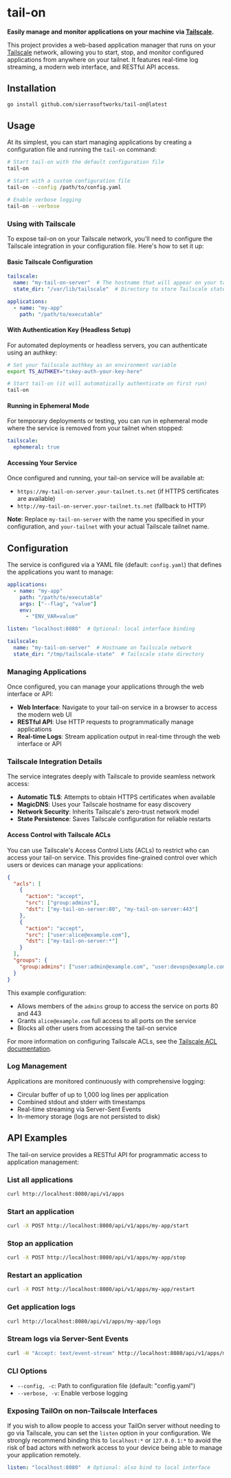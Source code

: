 # tail-on

**Easily manage and monitor applications on your machine via [Tailscale](https://tailscale.com/).**

This project provides a web-based application manager that runs on your [Tailscale](https://tailscale.com/) network, allowing you to start, stop, and monitor configured applications from anywhere on your tailnet. It features real-time log streaming, a modern web interface, and RESTful API access.

## Installation

```bash
go install github.com/sierrasoftworks/tail-on@latest
```

## Usage

At its simplest, you can start managing applications by creating a configuration file and running the `tail-on` command:

```bash
# Start tail-on with the default configuration file
tail-on

# Start with a custom configuration file
tail-on --config /path/to/config.yaml

# Enable verbose logging
tail-on --verbose
```

### Using with Tailscale

To expose tail-on on your Tailscale network, you'll need to configure the Tailscale integration in your configuration file. Here's how to set it up:

#### Basic Tailscale Configuration

```yaml
tailscale:
  name: "my-tail-on-server"  # The hostname that will appear on your tailnet
  state_dir: "/var/lib/tailscale"  # Directory to store Tailscale state

applications:
  - name: "my-app"
    path: "/path/to/executable"
```

#### With Authentication Key (Headless Setup)

For automated deployments or headless servers, you can authenticate using an authkey:

```bash
# Set your Tailscale authkey as an environment variable
export TS_AUTHKEY="tskey-auth-your-key-here"

# Start tail-on (it will automatically authenticate on first run)
tail-on
```

#### Running in Ephemeral Mode

For temporary deployments or testing, you can run in ephemeral mode where the service is removed from your tailnet when stopped:

```yaml
tailscale:
  ephemeral: true
```

#### Accessing Your Service

Once configured and running, your tail-on service will be available at:

- `https://my-tail-on-server.your-tailnet.ts.net` (if HTTPS certificates are available)
- `http://my-tail-on-server.your-tailnet.ts.net` (fallback to HTTP)

**Note**: Replace `my-tail-on-server` with the name you specified in your configuration, and `your-tailnet` with your actual Tailscale tailnet name.

## Configuration

The service is configured via a YAML file (default: `config.yaml`) that defines the applications you want to manage:

```yaml
applications:
  - name: "my-app"
    path: "/path/to/executable"
    args: ["--flag", "value"]
    env:
      - "ENV_VAR=value"

listen: "localhost:8080"  # Optional: local interface binding

tailscale:
  name: "my-tail-on-server"  # Hostname on Tailscale network
  state_dir: "/tmp/tailscale-state"  # Tailscale state directory
```

### Managing Applications

Once configured, you can manage your applications through the web interface or API:

- **Web Interface**: Navigate to your tail-on service in a browser to access the modern web UI
- **RESTful API**: Use HTTP requests to programmatically manage applications
- **Real-time Logs**: Stream application output in real-time through the web interface or API

### Tailscale Integration Details

The service integrates deeply with Tailscale to provide seamless network access:

- **Automatic TLS**: Attempts to obtain HTTPS certificates when available
- **MagicDNS**: Uses your Tailscale hostname for easy discovery
- **Network Security**: Inherits Tailscale's zero-trust network model
- **State Persistence**: Saves Tailscale configuration for reliable restarts

#### Access Control with Tailscale ACLs

You can use Tailscale's Access Control Lists (ACLs) to restrict who can access your tail-on service. This provides fine-grained control over which users or devices can manage your applications:

```json
{
  "acls": [
    {
      "action": "accept",
      "src": ["group:admins"],
      "dst": ["my-tail-on-server:80", "my-tail-on-server:443"]
    },
    {
      "action": "accept", 
      "src": ["user:alice@example.com"],
      "dst": ["my-tail-on-server:*"]
    }
  ],
  "groups": {
    "group:admins": ["user:admin@example.com", "user:devops@example.com"]
  }
}
```

This example configuration:

- Allows members of the `admins` group to access the service on ports 80 and 443
- Grants `alice@example.com` full access to all ports on the service
- Blocks all other users from accessing the tail-on service

For more information on configuring Tailscale ACLs, see the [Tailscale ACL documentation](https://tailscale.com/kb/1018/acls/).

### Log Management

Applications are monitored continuously with comprehensive logging:

- Circular buffer of up to 1,000 log lines per application
- Combined stdout and stderr with timestamps
- Real-time streaming via Server-Sent Events
- In-memory storage (logs are not persisted to disk)

## API Examples

The tail-on service provides a RESTful API for programmatic access to application management:

### List all applications

```bash
curl http://localhost:8080/api/v1/apps
```

### Start an application

```bash
curl -X POST http://localhost:8080/api/v1/apps/my-app/start
```

### Stop an application

```bash
curl -X POST http://localhost:8080/api/v1/apps/my-app/stop
```

### Restart an application

```bash
curl -X POST http://localhost:8080/api/v1/apps/my-app/restart
```

### Get application logs

```bash
curl http://localhost:8080/api/v1/apps/my-app/logs
```

### Stream logs via Server-Sent Events

```bash
curl -H "Accept: text/event-stream" http://localhost:8080/api/v1/apps/my-app/logs
```

### CLI Options

- `--config, -c`: Path to configuration file (default: "config.yaml")
- `--verbose, -v`: Enable verbose logging

### Exposing TailOn on non-Tailscale Interfaces

If you wish to allow people to access your TailOn server without needing to go via Tailscale,
you can set the `listen` option in your configuration. We strongly recommend binding this to
`localhost:*` or `127.0.0.1:*` to avoid the risk of bad actors with network access to your device
being able to manage your application remotely.

```yaml
listen: "localhost:8080"  # Optional: also bind to local interface
```
